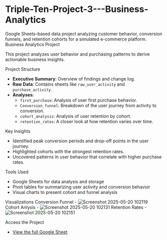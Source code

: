 # Triple-Ten-Project-3---Business-Analytics
Google Sheets-based data project analyzing customer behavior, conversion funnels, and retention cohorts for a simulated e-commerce platform.
Business Analytics Project

This project analyzes user behavior and purchasing patterns to derive actionable business insights.

 Project Structure

- **Executive Summary**: Overview of findings and change log.
- **Raw Data**: Contains sheets like `raw_user_activity` and `purchase_activity`.
- **Analyses**:
  - `first_purchase`: Analysis of user first purchase behavior.
  - `Conversion_funnel`: Breakdown of the user journey from activity to conversion.
  - `cohort_analysis`: Analysis of user retention by cohort.
  - `retention_rates`: A closer look at how retention varies over time.

 Key Insights

- Identified peak conversion periods and drop-off points in the user journey.
- Highlighted cohorts with the strongest retention rates.
- Uncovered patterns in user behavior that correlate with higher purchase rates.

 Tools Used

- Google Sheets for data analysis and storage
- Pivot tables for summarizing user activity and conversion behavior
- Visual charts to present cohort and funnel analysis

 Visualizations
Conversion Funnel - ![Screenshot 2025-05-20 102119](https://github.com/user-attachments/assets/e606cb9d-b5b9-4492-a45c-a839f5625c18)
Cohort Anlysis - ![Screenshot 2025-05-20 102131](https://github.com/user-attachments/assets/e0fc1ab8-7b1e-4e85-bfae-08e5f195cbc2)
Retention Rates - ![Screenshot 2025-05-20 102151](https://github.com/user-attachments/assets/d56d3e72-d681-4043-aefe-e5e1d82dda5f)




 Access the Project

- [View the full Google Sheet](https://docs.google.com/spreadsheets/d/1GwMCAYx2eCxvoSigh4SSc4AHm3iMkUReCc9-aDiOGek/edit?usp=sharing)
